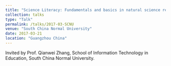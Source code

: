 ```yaml
---
title: "Science Literacy: Fundamentals and basics in natural science research"
collection: talks
type: "Talk"
permalink: /talks/2017-03-SCNU
venue: "South China Normal University"
date: 2017-03-21
location: "Guangzhou China"
---
```


Invited by Prof. Qianwei Zhang, School of Information Technology in Education, South China Normal University. 

